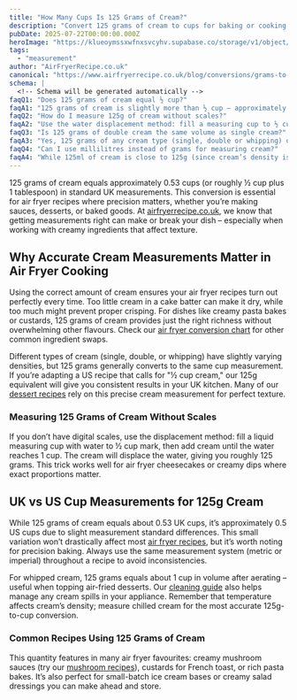 ```yaml
---
title: "How Many Cups Is 125 Grams of Cream?"
description: "Convert 125 grams of cream to cups for baking or cooking in your air fryer. Includes UK/US conversions and tips for accurate measurements every time."
pubDate: 2025-07-22T00:00:00.000Z
heroImage: "https://klueoymssxwfnxsvcyhv.supabase.co/storage/v1/object/public/Shmucket/how-many-cups-is-125-grams-of-cream.png"
tags:
  - "measurement"
author: "AirFryerRecipe.co.uk"
canonical: "https://www.airfryerrecipe.co.uk/blog/conversions/grams-to-cups/how-many-cups-is-125-grams-of-cream"
schema: |
  <!-- Schema will be generated automatically -->
faqQ1: "Does 125 grams of cream equal ½ cup?"
faqA1: "125 grams of cream is slightly more than ½ cup – approximately 0.53 UK cups or ½ cup plus 1 tablespoon. For most air fryer recipes, you can use ½ cup as a close approximation."
faqQ2: "How do I measure 125g of cream without scales?"
faqA2: "Use the water displacement method: fill a measuring cup to ½ cup with water, then add cream until the liquid reaches 1 cup. The cream will displace the water, giving you roughly 125 grams."
faqQ3: "Is 125 grams of double cream the same volume as single cream?"
faqA3: "Yes, 125 grams of any cream type (single, double or whipping) occupies roughly the same cup volume, though their fat content differs. Always measure by weight for precise results in air fryer baking."
faqQ4: "Can I use millilitres instead of grams for measuring cream?"
faqA4: "While 125ml of cream is close to 125g (since cream’s density is nearly 1g/ml), weight measurements are more accurate for baking. For sauces or drinks in your air fryer, millilitres work fine."
---
```

<p>125 grams of cream equals approximately 0.53 cups (or roughly ½ cup plus 1 tablespoon) in standard UK measurements. This conversion is essential for air fryer recipes where precision matters, whether you’re making sauces, desserts, or baked goods. At <a href=https://www.airfryerrecipe.co.uk>airfryerrecipe.co.uk</a>, we know that getting measurements right can make or break your dish – especially when working with creamy ingredients that affect texture.</p>

<h2>Why Accurate Cream Measurements Matter in Air Fryer Cooking</h2>
<p>Using the correct amount of cream ensures your air fryer recipes turn out perfectly every time. Too little cream in a cake batter can make it dry, while too much might prevent proper crisping. For dishes like creamy pasta bakes or custards, 125 grams of cream provides just the right richness without overwhelming other flavours. Check our <a href=https://www.airfryerrecipe.co.uk/air-fryer-conversion-chart>air fryer conversion chart</a> for other common ingredient swaps.</p>
<p>Different types of cream (single, double, or whipping) have slightly varying densities, but 125 grams generally converts to the same cup measurement. If you’re adapting a US recipe that calls for "½ cup cream," our 125g equivalent will give you consistent results in your UK kitchen. Many of our <a href=https://www.airfryerrecipe.co.uk/recipe-category/dessert>dessert recipes</a> rely on this precise cream measurement for perfect texture.</p>

<h3>Measuring 125 Grams of Cream Without Scales</h3>
<p>If you don’t have digital scales, use the displacement method: fill a liquid measuring cup with water to ½ cup mark, then add cream until the water reaches 1 cup. The cream will displace the water, giving you roughly 125 grams. This trick works well for air fryer cheesecakes or creamy dips where exact proportions matter.</p>

<h2>UK vs US Cup Measurements for 125g Cream</h2>
<p>While 125 grams of cream equals about 0.53 UK cups, it’s approximately 0.5 US cups due to slight measurement standard differences. This small variation won’t drastically affect most <a href=https://www.airfryerrecipe.co.uk/recipes>air fryer recipes</a>, but it’s worth noting for precision baking. Always use the same measurement system (metric or imperial) throughout a recipe to avoid inconsistencies.</p>
<p>For whipped cream, 125 grams equals about 1 cup in volume after aerating – useful when topping air-fried desserts. Our <a href=https://www.airfryerrecipe.co.uk/air-fryer-cleaner>cleaning guide</a> also helps manage any cream spills in your appliance. Remember that temperature affects cream’s density; measure chilled cream for the most accurate 125g-to-cup conversion.</p>

<h3>Common Recipes Using 125 Grams of Cream</h3>
<p>This quantity features in many air fryer favourites: creamy mushroom sauces (try our <a href=https://www.airfryerrecipe.co.uk/recipe-category/mushrooms>mushroom recipes</a>), custards for French toast, or rich pasta bakes. It’s also perfect for small-batch ice cream bases or creamy salad dressings you can make ahead and store.</p>
